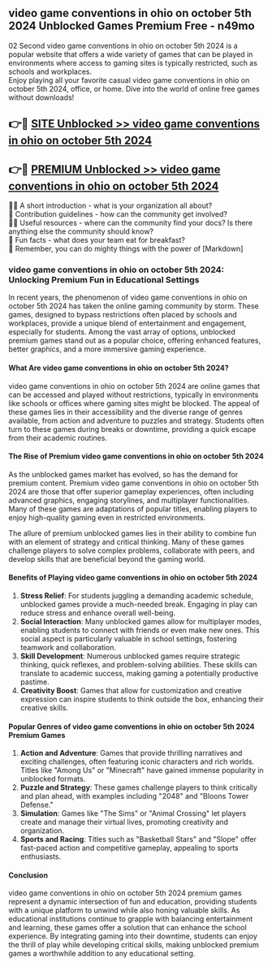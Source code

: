 ## video game conventions in ohio on october 5th 2024 Unblocked Games Premium Free - n49mo

02 Second video game conventions in ohio on october 5th 2024 is a popular website that offers a wide variety of games that can be played in environments where access to gaming sites is typically restricted, such as schools and workplaces.  
Enjoy playing all your favorite casual video game conventions in ohio on october 5th 2024, office, or home. Dive into the world of online free games without downloads!

## 👉🔴 [SITE Unblocked >> video game conventions in ohio on october 5th 2024](http://freeplayer.one?title=video_game_conventions_in_ohio_on_october_5th_2024&ref=13D)

## 👉🔴 [PREMIUM Unblocked >> video game conventions in ohio on october 5th 2024](http://freeplayer.one?title=video_game_conventions_in_ohio_on_october_5th_2024&ref=13D)

🙋‍♀️ A short introduction - what is your organization all about?  
🌈 Contribution guidelines - how can the community get involved?  
👩‍💻 Useful resources - where can the community find your docs? Is there anything else the community should know?  
🍿 Fun facts - what does your team eat for breakfast?  
🧙 Remember, you can do mighty things with the power of [Markdown]

### video game conventions in ohio on october 5th 2024: Unlocking Premium Fun in Educational Settings

In recent years, the phenomenon of video game conventions in ohio on october 5th 2024 has taken the online gaming community by storm. These games, designed to bypass restrictions often placed by schools and workplaces, provide a unique blend of entertainment and engagement, especially for students. Among the vast array of options, unblocked premium games stand out as a popular choice, offering enhanced features, better graphics, and a more immersive gaming experience.

#### What Are video game conventions in ohio on october 5th 2024?

video game conventions in ohio on october 5th 2024 are online games that can be accessed and played without restrictions, typically in environments like schools or offices where gaming sites might be blocked. The appeal of these games lies in their accessibility and the diverse range of genres available, from action and adventure to puzzles and strategy. Students often turn to these games during breaks or downtime, providing a quick escape from their academic routines.

#### The Rise of Premium video game conventions in ohio on october 5th 2024

As the unblocked games market has evolved, so has the demand for premium content. Premium video game conventions in ohio on october 5th 2024 are those that offer superior gameplay experiences, often including advanced graphics, engaging storylines, and multiplayer functionalities. Many of these games are adaptations of popular titles, enabling players to enjoy high-quality gaming even in restricted environments.

The allure of premium unblocked games lies in their ability to combine fun with an element of strategy and critical thinking. Many of these games challenge players to solve complex problems, collaborate with peers, and develop skills that are beneficial beyond the gaming world.

#### Benefits of Playing video game conventions in ohio on october 5th 2024

1.  **Stress Relief**: For students juggling a demanding academic schedule, unblocked games provide a much-needed break. Engaging in play can reduce stress and enhance overall well-being.
2.  **Social Interaction**: Many unblocked games allow for multiplayer modes, enabling students to connect with friends or even make new ones. This social aspect is particularly valuable in school settings, fostering teamwork and collaboration.
3.  **Skill Development**: Numerous unblocked games require strategic thinking, quick reflexes, and problem-solving abilities. These skills can translate to academic success, making gaming a potentially productive pastime.
4.  **Creativity Boost**: Games that allow for customization and creative expression can inspire students to think outside the box, enhancing their creative skills.

#### Popular Genres of video game conventions in ohio on october 5th 2024 Premium Games

1.  **Action and Adventure**: Games that provide thrilling narratives and exciting challenges, often featuring iconic characters and rich worlds. Titles like "Among Us" or "Minecraft" have gained immense popularity in unblocked formats.
2.  **Puzzle and Strategy**: These games challenge players to think critically and plan ahead, with examples including "2048" and "Bloons Tower Defense."
3.  **Simulation**: Games like "The Sims" or "Animal Crossing" let players create and manage their virtual lives, promoting creativity and organization.
4.  **Sports and Racing**: Titles such as "Basketball Stars" and "Slope" offer fast-paced action and competitive gameplay, appealing to sports enthusiasts.

#### Conclusion

video game conventions in ohio on october 5th 2024 premium games represent a dynamic intersection of fun and education, providing students with a unique platform to unwind while also honing valuable skills. As educational institutions continue to grapple with balancing entertainment and learning, these games offer a solution that can enhance the school experience. By integrating gaming into their downtime, students can enjoy the thrill of play while developing critical skills, making unblocked premium games a worthwhile addition to any educational setting.